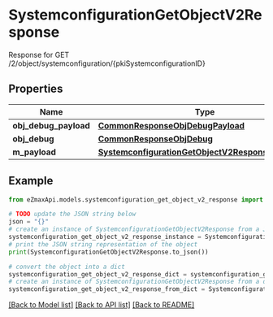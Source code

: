 # SystemconfigurationGetObjectV2Response

Response for GET /2/object/systemconfiguration/{pkiSystemconfigurationID}

## Properties

Name | Type | Description | Notes
------------ | ------------- | ------------- | -------------
**obj_debug_payload** | [**CommonResponseObjDebugPayload**](CommonResponseObjDebugPayload.md) |  | 
**obj_debug** | [**CommonResponseObjDebug**](CommonResponseObjDebug.md) |  | [optional] 
**m_payload** | [**SystemconfigurationGetObjectV2ResponseMPayload**](SystemconfigurationGetObjectV2ResponseMPayload.md) |  | 

## Example

```python
from eZmaxApi.models.systemconfiguration_get_object_v2_response import SystemconfigurationGetObjectV2Response

# TODO update the JSON string below
json = "{}"
# create an instance of SystemconfigurationGetObjectV2Response from a JSON string
systemconfiguration_get_object_v2_response_instance = SystemconfigurationGetObjectV2Response.from_json(json)
# print the JSON string representation of the object
print(SystemconfigurationGetObjectV2Response.to_json())

# convert the object into a dict
systemconfiguration_get_object_v2_response_dict = systemconfiguration_get_object_v2_response_instance.to_dict()
# create an instance of SystemconfigurationGetObjectV2Response from a dict
systemconfiguration_get_object_v2_response_from_dict = SystemconfigurationGetObjectV2Response.from_dict(systemconfiguration_get_object_v2_response_dict)
```
[[Back to Model list]](../README.md#documentation-for-models) [[Back to API list]](../README.md#documentation-for-api-endpoints) [[Back to README]](../README.md)


